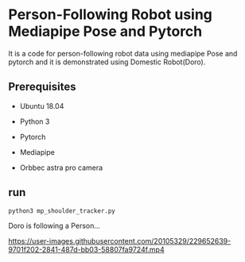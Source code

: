 # Person-Following Robot using Mediapipe Pose and Pytorch

It is a code for person-following robot data using mediapipe Pose and pytorch and it is demonstrated using Domestic Robot(Doro).

## Prerequisites
* Ubuntu 18.04

* Python 3

* Pytorch

* Mediapipe

* Orbbec astra pro camera

## run
```
python3 mp_shoulder_tracker.py
```


Doro is following a Person...

https://user-images.githubusercontent.com/20105329/229652639-9701f202-2841-487d-bb03-58807fa9724f.mp4

